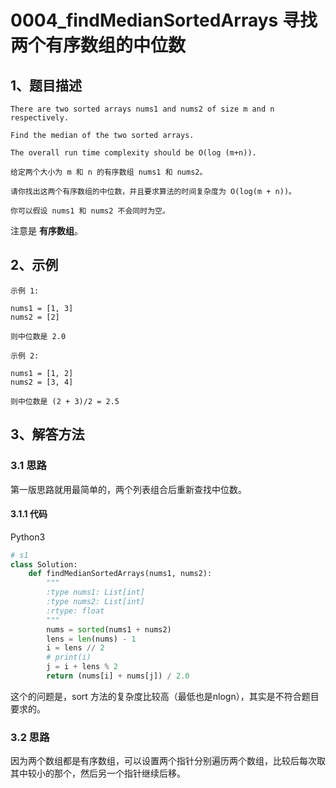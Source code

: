 # 0004_findMedianSortedArrays 寻找两个有序数组的中位数

## 1、题目描述

```
There are two sorted arrays nums1 and nums2 of size m and n respectively. 

Find the median of the two sorted arrays. 

The overall run time complexity should be O(log (m+n)).
```



```
给定两个大小为 m 和 n 的有序数组 nums1 和 nums2。

请你找出这两个有序数组的中位数，并且要求算法的时间复杂度为 O(log(m + n))。

你可以假设 nums1 和 nums2 不会同时为空。
```

注意是 **有序数组**。

## 2、示例

```
示例 1:

nums1 = [1, 3]
nums2 = [2]

则中位数是 2.0

示例 2:

nums1 = [1, 2]
nums2 = [3, 4]

则中位数是 (2 + 3)/2 = 2.5
```

## 3、解答方法

### 3.1 思路

第一版思路就用最简单的，两个列表组合后重新查找中位数。

#### 3.1.1 代码

Python3

```python
# s1
class Solution:
    def findMedianSortedArrays(nums1, nums2):
        """
        :type nums1: List[int]
        :type nums2: List[int]
        :rtype: float
        """
        nums = sorted(nums1 + nums2)
        lens = len(nums) - 1
        i = lens // 2
        # print(i)
        j = i + lens % 2
        return (nums[i] + nums[j]) / 2.0

```

这个的问题是，sort 方法的复杂度比较高（最低也是nlogn），其实是不符合题目要求的。

### 3.2 思路

因为两个数组都是有序数组，可以设置两个指针分别遍历两个数组，比较后每次取其中较小的那个，然后另一个指针继续后移。

